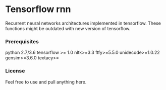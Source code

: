 # Tensorflow rnn
Recurrent neural networks architectures implemented in tensorflow.
These functions might be outdated with new version of tensorflow.
### Prerequisites

python 2.7/3.6
tensorflow >= 1.0
nltk>=3.3
ftfy>=5.5.0
unidecode>=1.0.22
gensim>=3.6.0
textacy>=

### License

Feel free to use and pull anything here.
